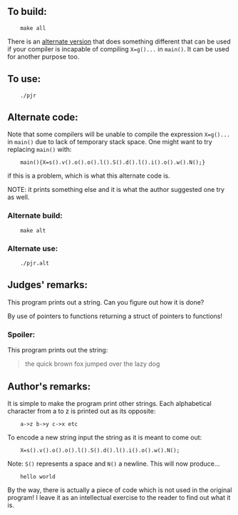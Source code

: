 ## To build:

```<!---sh-->
    make all
```

There is an [alternate version](#alternate-code) that does something different
that can be used if your compiler is incapable of compiling `X=g()...` in
`main()`. It can be used for another purpose too.


## To use:

```<!---sh-->
    ./pjr
```


## Alternate code:

Note that some compilers will be unable to compile the expression `X=g()...` in
`main()` due to lack of temporary stack space.  One might want to try replacing
`main()` with:

```<!---c-->
    main(){X=s().v().o().o().l().S().d().l().i().o().w().N();}
```

if this is a problem, which is what this alternate code is.

NOTE: it prints something else and it is what the author suggested one try as
well.


### Alternate build:

```<!---sh-->
    make alt
```


### Alternate use:

```<!---sh-->
    ./pjr.alt
```


## Judges' remarks:

This program prints out a string.  Can you figure out how
it is done?

By use of pointers to functions returning a struct of pointers
to functions!


### Spoiler:

This program prints out the string:

> the quick brown fox jumped over the lazy dog


## Author's remarks:

It is simple to make the program print other strings.  Each
alphabetical character from a to z is printed out as its
opposite:

```
    a->z b->y c->x etc
```

To encode a new string input the string as it is meant to come out:

```<!---c-->
    X=s().v().o().o().l().S().d().l().i().o().w().N();
```

Note: `S()` represents a space and `N()` a newline.  This will now
produce...

```
    hello world
```

By the way, there is actually a piece of code which is not used
in the original program! I leave it as an intellectual exercise
to the reader to find out what it is.


<!--

    Copyright © 1984-2024 by Landon Curt Noll. All Rights Reserved.

    You are free to share and adapt this file under the terms of this license:

	Creative Commons Attribution-ShareAlike 4.0 International (CC BY-SA 4.0)

    For more information, see:

	https://creativecommons.org/licenses/by-sa/4.0/

-->
